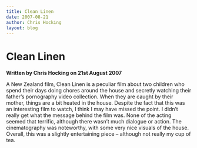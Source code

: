```yaml
---
title: Clean Linen
date: 2007-08-21
author: Chris Hocking
layout: blog
---
```

# Clean Linen

**Written by Chris Hocking on 21st August 2007**

A New Zealand film, Clean Linen is a peculiar film about two children who spend their days doing chores around the house and secretly watching their father’s pornography video collection. When they are caught by their mother, things are a bit heated in the house. Despite the fact that this was an interesting film to watch, I think I may have missed the point. I didn’t really get what the message behind the film was. None of the acting seemed that terrific, although there wasn’t much dialogue or action. The cinematography was noteworthy, with some very nice visuals of the house. Overall, this was a slightly entertaining piece – although not really my cup of tea.